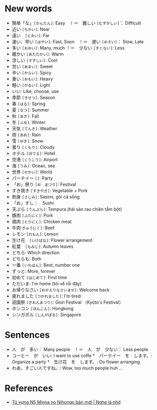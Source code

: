 # New words
* 簡単「な」`[かんたん]`: Easy　！＝　難しい `[むずかしい]`： Difficult
* 近い `[ちかい]`: Near
* 遠い　`[とおい]`: Far
* 速い、早い `[はやい]`: Fast, Soon　！＝　遅い `[おそい]`： Slow, Late
* 多い `[おおい]`: Many, much ！＝　少ない `[すくない]`: Less
* 暖かい `[あたたかい]`: Warm
* 涼しい `[すずしい]`: Cool
* 甘い `[あまい]`: Sweet
* 辛い `[からい]`: Spicy
* 重い `[おもい]`: Heavy
* 軽い `[かるい]`: Light
* いい: Like, choose, use
* 季節 `[きせつ]`: Season
* 春 `[はる]`: Spring
* 夏 `[なつ]`: Summer
* 秋 `[あき]`: Fall
* 冬 `[ふゆ]`: Winter
* 天気 `[てんき]`: Weather
* 雨 `[あめ]`: Rain
* 雪 `[ゆき]`: Snow
* 曇り `[くもり]`: Cloudy
* ホテル `[ほてる]`: Hotel
* 空港 `[くうこう]`: Airport
* 海 `[うみ]`: Ocean, sea
* 世界 `[せかい]`: World
* パーテイー `[]`: Party
* 「お」祭り `[お　まつり]`: Festival
* すき焼き `[すきやき]`: Vegetable + Pork
* 刺身 `[さしみ]`: Sasimi, gỏi cá sống
* 「お」すし：　Sushi
* 天ぷら `[てんぷら]`: Tempura (hải sản rau chiên tẩm bột)
* 豚肉 `[ぶたにく]`: Pork
* 鶏肉 `[とりにく]`: Chicken meat
* 牛肉 `ぎゅうにく]`: Beef
* レモン `[れもん]`: Lemon
* 生け花　`[いけばな]`: Flower arrangement
* 紅葉　`[もみじ]`: Autumn leaves
* どちら: Which direction
* どちらも: Both
* 一番 `[いちばん]`: Best, number one
* ずっと: More, forever
* 初めて `[はじめて]`: First time
* ただいま: I'm home (tôi về rồi đây)
* お帰りなさい `[おかえりなさいませ]`: Welcome back
* 疲れました `[つかれました]`: I'm tired
* 祇園祭 `[ぎおんまつり]`: Gion Festival （Kyoto's Festival）
* ホンコン `[ほんこん]`: Hongkong 
* シンガポル `[しんがぽる]`: Singapore

# Sentences
* 人　が　多い： Many people　！＝　人　が　少ない： Less people
* コーヒー　が　いい: I want to use coffe
*　パーテイー　を　します。: Organize a party
*　生け花　を　します。: Do flower arranging
* わあ、すごい人ですね。: Wow, too much people huh ...



# References
* [Từ vựng N5 Minna no Nihongo bản mới | Nghe là nhớ](https://www.youtube.com/watch?v=d_wfY6lrHxA)